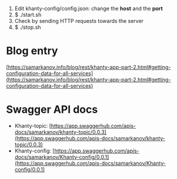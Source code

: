 1. Edit khanty-config/config.json: change the **host** and the **port**
2. $ ./start.sh
3. Check by sending HTTP requests towards the server
4. $ ./stop.sh

# Blog entry
[https://samarkanov.info/blog/rest/khanty-app-part-2.html#getting-configuration-data-for-all-services](https://samarkanov.info/blog/rest/khanty-app-part-2.html#getting-configuration-data-for-all-services)


# Swagger API docs
- Khanty-topic: [https://app.swaggerhub.com/apis-docs/samarkanov/khanty-topic/0.0.3](https://app.swaggerhub.com/apis-docs/samarkanov/khanty-topic/0.0.3)
- Khanty-config: [https://app.swaggerhub.com/apis-docs/samarkanov/Khanty-config/0.0.1](https://app.swaggerhub.com/apis-docs/samarkanov/Khanty-config/0.0.1)

